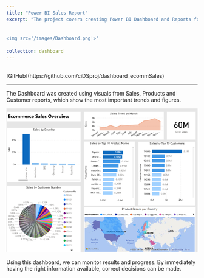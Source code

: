 ```yaml
---
title: "Power BI Sales Report"
excerpt: "The project covers creating Power BI Dashboard and Reports for analyzing sales performance and distribution across products and regions for an e-commerce dataset. The dashboard below is an example focusing on sales trends, performance of the products and regions, and discovering the most profitable segment customers. It offers an easy way to view the most important KPI’s and results at a glance.<br/>


<img src='/images/Dashboard.png'>"

collection: dashboard
---
```


<br/>
[GitHub](https://github.com/ciDSproj/dashboard_ecommSales)

---


The Dashboard was created using visuals from Sales, Products and Customer reports, which show the most important trends and figures. 



<img src='/images/Dashboard.png'>



Using this dashboard, we can monitor results and progress. By immediately having the right information available, correct decisions can be made.